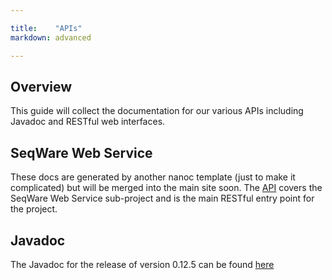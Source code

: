 ```yaml
---

title:    "APIs"
markdown: advanced

---
```


## Overview

This guide will collect the documentation for our various APIs including Javadoc and RESTful web interfaces. 

## SeqWare Web Service
These docs are generated by another nanoc template (just to make it complicated) but will be merged into the main site soon.
The [API](http://seqware.github.com/webservice-api/) covers the SeqWare Web Service sub-project and is the main RESTful entry point for the project.

## Javadoc 

The Javadoc for the release of version 0.12.5 can be found [here](/javadoc/svn_0.12.5/)
